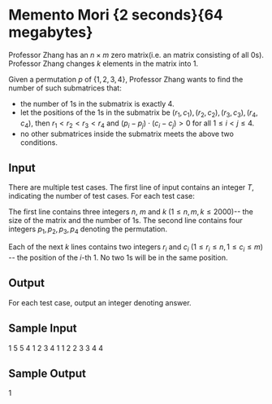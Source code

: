 # Memento Mori {2 seconds}{64 megabytes}

Professor Zhang has an $n \times m$ zero matrix(i.e. an matrix consisting of all 0s). Professor Zhang changes $k$ elements in the matrix into 1.

Given a permutation $p$ of $\{1,2,3,4\}$,  Professor Zhang wants to find the number of such submatrices that:

+ the number of 1s in the submatrix is exactly 4.
+ let the positions of the 1s in the submatrix be $(r_1,c_1),(r_2,c_2),(r_3,c_3),(r_4,c_4)$, then $r_1 < r_2 < r_3 < r_4$ and $(p_i - p_j) \cdot (c_i - c_j) > 0$ for all $1 \le i < j \le 4$.
+ no other submatrices inside the submatrix meets the above two conditions.

## Input

There are multiple test cases. The first line of input contains an integer $T$, indicating the number of test cases. For each test case:

The first line contains three integers $n$, $m$ and $k$ $(1 \le n,m,k \le 2000)$-- the size of the matrix and the number of 1s. The second line contains four integers $p_1,p_2,p_3,p_4$ denoting the permutation.

Each of the next $k$ lines contains two integers $r_i$ and $c_i$ $(1 \le r_i \le n, 1 \le c_i \le m)$ -- the position of the $i$-th 1. No two 1s will be in the same position.

## Output

For each test case, output an integer denoting answer.

## Sample Input

1
5 5 4
1 2 3 4
1 1
2 2
3 3
4 4

## Sample Output

1
